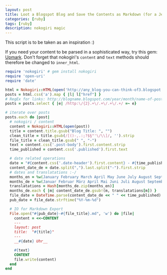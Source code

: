 ```yaml
---
layout: post
title: Loot a Blogspot Blog and Save the Contents as Markdown (for a Jekyll backup)
categories: [ruby]
tags: [ruby]
description: nokogiri magic
---
```


This script is to be taken as an inspiration :)

If you need your content to be parsed in a sophisticated way, try this gem: [Upmark](https://github.com/conversation/upmark). Don't forget that nokogiri's `content` and `text` methods should therefore be changed to `inner_html`.


``` ruby
require 'nokogiri' # gem install nokogiri
require 'open-uri'
require 'date'

html = Nokogiri::HTML(open('http://any_blog-you-can-think-of3.blogspot.com'))
posts = html.css('a').map { |l| l["href"] }
# RegEx for links: http://blogname.blogspot.com/year/month/name-of-post
posts = posts.select { |e| /http:\/{2}.+\/.+\/.+\/.+/ =~ e}

# iterate over posts
posts.each do |post|
  # nokogiri / content
  content = Nokogiri::HTML(open(post))
  title = content.title.gsub("Blog Title: ", "")
  clean_title = title.gsub(/[()-,.:;?$§"'\/\\]/, '').strip
  file_title = clean_title.gsub(" ", "-")
  text = content.css('.post-body').first.content.strip
  time_published = content.css('.published').first.text

  # date related operations
  date = "#{content.css('.date-header').first.content} - #{time_published}".strip
  content_date_de = date.split(",").last.split("-").first.strip
  # dates and translatations :-/
  months_en = %w(January February March April May June July August September October November December)
  months_de = %w(Januar Februar März April Mai Juni Juli August September Oktober November Dezember)
  translatations = Hash[months_de.zip(months_en)]
  months_de.each { |m| content_date_de.gsub!(m, translatations[m]) }
  file_date = DateTime.parse(content_date_de << " " << time_published)
  pub_date = file_date.strftime("%Y-%m-%d")

  # IO for Markdown Export
  File.open("#{pub_date}-#{file_title}.md", 'w') do |file|
    content = <<~CONTENT
    ---
    layout: post
    title:  "#{title}"
    ---
    __#{date} Uhr__

    #{text}
    CONTENT
    file.write(content)
  end
end
```
